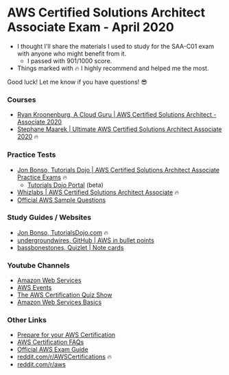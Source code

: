 # AWS Certified Solutions Architect Associate Exam - April 2020

- I thought I'll share the materials I used to study for the SAA-C01 exam with anyone who might benefit from it. 
  - I passed with 901/1000 score.
- Things marked with :fire: I highly recommend and helped me the most.

Good luck! Let me know if you have questions! :sunglasses:

### Courses
- [Ryan Kroonenburg, A Cloud Guru | AWS Certified Solutions Architect - Associate 2020](https://www.udemy.com/course/aws-certified-solutions-architect-associate/)
- [Stephane Maarek | Ultimate AWS Certified Solutions Architect Associate 2020](https://www.udemy.com/course/aws-certified-solutions-architect-associate-saa-c02/) :fire:

### Practice Tests
- [Jon Bonso, Tutorials Dojo | AWS Certified Solutions Architect Associate Practice Exams](https://www.udemy.com/course/aws-certified-solutions-architect-associate-amazon-practice-exams-saa-c02/) :fire:
  - [Tutorials Dojo Portal](https://portal.tutorialsdojo.com/) (beta)
- [Whizlabs | AWS Certified Solutions Architect Associate](https://www.whizlabs.com/aws-solutions-architect-associate/practice-tests/) :fire:
- [Official AWS Sample Questions](https://d1.awsstatic.com/training-and-certification/docs-sa-assoc/AWS_Certified_Solutions_Architect_Associate_Sample_Questions.pdf)

### Study Guides / Websites
- [Jon Bonso, TutorialsDojo.com](https://tutorialsdojo.com/) :fire:
- [undergroundwires, GitHub | AWS in bullet points](https://github.com/undergroundwires/AWS-in-bullet-points)
- [bassbonestones, Quizlet | Note cards](https://quizlet.com/219208816/aws-saa-all-questions-flash-cards/)

### Youtube Channels
- [Amazon Web Services](https://www.youtube.com/user/AmazonWebServices/videos)
- [AWS Events](https://www.youtube.com/channel/UCdoadna9HFHsxXWhafhNvKw/videos)
- [The AWS Certification Quiz Show](https://www.youtube.com/playlist?list=PLBFD3bw_QT1YJe34JPM9MtR5tiVIekxBH)
- [Amazon Web Services Basics](https://www.youtube.com/playlist?list=PL55RiY5tL51pgPovJKg6HFMFqiGNSZtQ5)

### Other Links
- [Prepare for your AWS Certification](https://aws.amazon.com/certification/certification-prep/)
- [AWS Certification FAQs](https://aws.amazon.com/certification/faqs/)
- [Official AWS Exam Guide](https://d1.awsstatic.com/training-and-certification/docs-sa-assoc/AWS_Certified_Solutions_Architect_Associate-Exam_Guide_EN_1.8.pdf)
- [reddit.com/r/AWSCertifications](https://www.reddit.com/r/AWSCertifications/) :fire:
- [reddit.com/r/aws](https://www.reddit.com/r/aws/)
